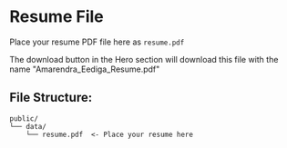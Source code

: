 # Resume File

Place your resume PDF file here as `resume.pdf`

The download button in the Hero section will download this file with the name "Amarendra_Eediga_Resume.pdf"

## File Structure:
```
public/
└── data/
    └── resume.pdf  <- Place your resume here
```